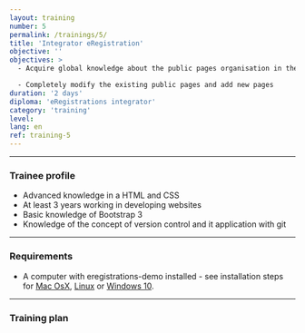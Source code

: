 ```yaml
---
layout: training
number: 5
permalink: /trainings/5/
title: 'Integrator eRegistration'
objective: ''
objectives: >
  - Acquire global knowledge about the public pages organisation in the eRegistrations system

  - Completely modify the existing public pages and add new pages
duration: '2 days'
diploma: 'eRegistrations integrator'
category: 'training'
level:
lang: en
ref: training-5
---
```


----------

### Trainee profile

- Advanced knowledge in a HTML and CSS
- At least 3 years working in developing websites
- Basic knowledge of Bootstrap 3
- Knowledge of the concept of version control and it application with git


----------

### Requirements

- A computer with eregistrations-demo installed - see installation steps for [Mac OsX](/installation/mac-os-x"), [Linux](/installation/ubuntu) or [Windows 10](/installation/windows10).

----------

### Training plan
